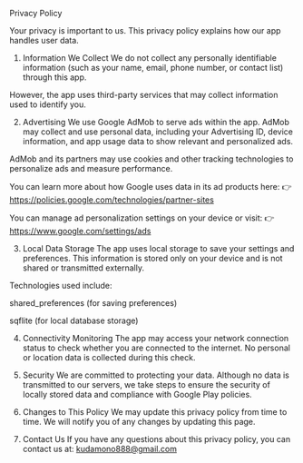 Privacy Policy

Your privacy is important to us. This privacy policy explains how our app handles user data.

1. Information We Collect
We do not collect any personally identifiable information (such as your name, email, phone number, or contact list) through this app.

However, the app uses third-party services that may collect information used to identify you.

2. Advertising
We use Google AdMob to serve ads within the app. AdMob may collect and use personal data, including your Advertising ID, device information, and app usage data to show relevant and personalized ads.

AdMob and its partners may use cookies and other tracking technologies to personalize ads and measure performance.

You can learn more about how Google uses data in its ad products here:
👉 https://policies.google.com/technologies/partner-sites

You can manage ad personalization settings on your device or visit:
👉 https://www.google.com/settings/ads

3. Local Data Storage
The app uses local storage to save your settings and preferences. This information is stored only on your device and is not shared or transmitted externally.

Technologies used include:

shared_preferences (for saving preferences)

sqflite (for local database storage)

4. Connectivity Monitoring
The app may access your network connection status to check whether you are connected to the internet. No personal or location data is collected during this check.

5. Security
We are committed to protecting your data. Although no data is transmitted to our servers, we take steps to ensure the security of locally stored data and compliance with Google Play policies.

6. Changes to This Policy
We may update this privacy policy from time to time. We will notify you of any changes by updating this page.

7. Contact Us
If you have any questions about this privacy policy, you can contact us at:
 kudamono888@gmail.com
